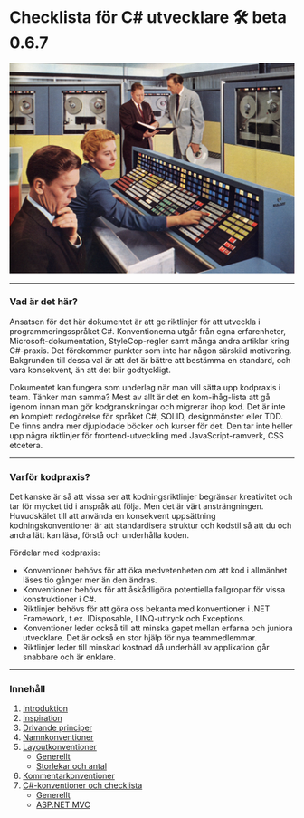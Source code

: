 # Checklista för C# utvecklare  🛠  beta 0.6.7
![RCA computer room 1959](Konventioner/Bilder/RCA-computer-room-1959.jpg)

***
### Vad är det här?
Ansatsen för det här dokumentet är att ge riktlinjer för att utveckla i programmeringsspråket C#. Konventionerna utgår från egna erfarenheter, Microsoft-dokumentation, StyleCop-regler samt många andra artiklar kring C#-praxis. Det förekommer punkter som inte har någon särskild motivering. Bakgrunden till dessa val är att det är bättre att bestämma en standard, och vara konsekvent, än att det blir godtyckligt.

Dokumentet kan fungera som underlag när man vill sätta upp kodpraxis i team. Tänker man samma? Mest av allt är det en kom-ihåg-lista att gå igenom innan man gör kodgranskningar och migrerar ihop kod. Det är inte en komplett redogörelse för språket C#, SOLID, designmönster eller TDD. De finns andra mer djuplodade böcker och kurser för det. Den tar inte heller upp några riktlinjer för frontend-utveckling med JavaScript-ramverk, CSS etcetera.

***
### Varför kodpraxis?
Det kanske är så att vissa ser att kodningsriktlinjer begränsar kreativitet och tar för mycket tid i anspråk att följa. Men det är värt ansträngningen. Huvudskälet till att använda en konsekvent uppsättning kodningskonventioner är att standardisera struktur och kodstil så att du och andra lätt kan läsa, förstå och underhålla koden.

Fördelar med kodpraxis:
* Konventioner behövs för att öka medvetenheten om att kod i allmänhet läses tio gånger mer än den ändras.
* Konventioner behövs för att åskådligöra potentiella fallgropar för vissa konstruktioner i C#.
* Riktlinjer behövs för att göra oss bekanta med konventioner i .NET Framework, t.ex. IDisposable, LINQ-uttryck och Exceptions.
* Konventioner leder också till att minska gapet mellan erfarna och juniora utvecklare. Det är också en stor hjälp för nya teammedlemmar.
* Riktlinjer leder till minskad kostnad då underhåll av applikation går snabbare och är enklare.

***
### Innehåll
1. [Introduktion](Konventioner/01-Introduktion.md) 
1. [Inspiration](Konventioner/02-Inspiration.md)  
1. <a href="Konventioner\03-Drivande_principer.md" target="_blank">Drivande principer</a>
1. [Namnkonventioner](Konventioner/04-Namnkonventioner.md)  
1. [Layoutkonventioner](Konventioner/05-Layoutkonventioner.md)
    *  <a href="Konventioner\05-Layoutkonventioner.md#generellt" target="_blank">Generellt</a>
    *  <a href="Konventioner\05-Layoutkonventioner.md#storlekar-och-antal" target="_blank">Storlekar och antal</a>
1. [Kommentarkonventioner](Konventioner/06-Kommentarkonventioner.md)  
1. [C#-konventioner och checklista](Konventioner/07-CSharp-konventioner_och_checklista.md)  
    * [Generellt](Konventioner/07-CSharp-konventioner_och_checklista.md#generellt)  
    * [ASP.NET MVC](Konventioner/07-CSharp-konventioner_och_checklista.md#aspnet-mvc)
